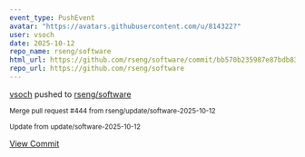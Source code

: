 ```yaml
---
event_type: PushEvent
avatar: "https://avatars.githubusercontent.com/u/814322?"
user: vsoch
date: 2025-10-12
repo_name: rseng/software
html_url: https://github.com/rseng/software/commit/bb570b235987e87bdb83615bc07a67acc0d94ae4
repo_url: https://github.com/rseng/software
---
```


<a href='https://github.com/vsoch' target='_blank'>vsoch</a> pushed to <a href='https://github.com/rseng/software' target='_blank'>rseng/software</a>

<small>Merge pull request #444 from rseng/update/software-2025-10-12

Update from update/software-2025-10-12</small>

<a href='https://github.com/rseng/software/commit/bb570b235987e87bdb83615bc07a67acc0d94ae4' target='_blank'>View Commit</a>